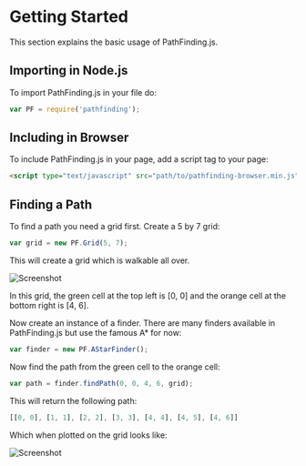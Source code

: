 # Getting Started
This section explains the basic usage of PathFinding.js.

## Importing in Node.js
To import PathFinding.js in your file do:

```javascript
var PF = require('pathfinding');
```

## Including in Browser
To include PathFinding.js in your page, add a script tag to your page:

```html
<script type="text/javascript" src="path/to/pathfinding-browser.min.js"></script>
```

## Finding a Path
To find a path you need a grid first. Create a 5 by 7 grid:

```javascript
var grid = new PF.Grid(5, 7);
```
This will create a grid which is walkable all over.

![Screenshot](./images/5x7EmptyGrid.png)

In this grid, the green cell at the top left is [0, 0] and the orange cell at
the bottom right is [4, 6].

Now create an instance of a finder. There are many finders available in
PathFinding.js but use the famous A* for now:

```javascript
var finder = new PF.AStarFinder();
```

Now find the path from the green cell to the orange cell:

```javascript
var path = finder.findPath(0, 0, 4, 6, grid);
```

This will return the following path:

```javascript
[[0, 0], [1, 1], [2, 2], [3, 3], [4, 4], [4, 5], [4, 6]]
```

Which when plotted on the grid looks like:

![Screenshot](./images/5x7GridWithPath.png)